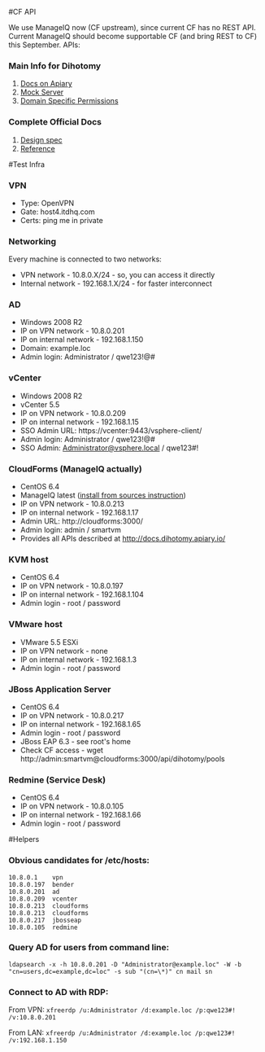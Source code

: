 #CF API

We use ManageIQ now (CF upstream), since current CF has no REST API. Current ManageIQ should become supportable CF (and bring REST to CF) this September. APIs:

### Main Info for Dihotomy
1. [Docs on Apiary](http://docs.dihotomy.apiary.io/)
2. [Mock Server](http://dihotomy.apiary-mock.com/)
3. [Domain Specific Permissions](https://github.com/ITDSystems/dichotomy/wiki/List-of-Permissions)

### Complete Official Docs
1. [Design spec](http://manageiq.org/documentation/development/rest_api/design/)
2. [Reference](http://manageiq.org/documentation/development/rest_api/reference/)


#Test Infra

### VPN
* Type: OpenVPN
* Gate: host4.itdhq.com
* Certs: ping me in private


### Networking
Every machine is connected to two networks:
* VPN network - 10.8.0.X/24 - so, you can access it directly
* Internal network - 192.168.1.X/24 - for faster interconnect

### AD
* Windows 2008 R2
* IP on VPN network - 10.8.0.201
* IP on internal network - 192.168.1.150
* Domain: example.loc
* Admin login: Administrator / qwe123!@#

### vCenter
* Windows 2008 R2
* vCenter 5.5
* IP on VPN network - 10.8.0.209
* IP on internal network - 192.168.1.15
* SSO Admin URL: https://vcenter:9443/vsphere-client/
* Admin login: Administrator / qwe123!@#
* SSO Admin: Administrator@vsphere.local / qwe123#!

### CloudForms (ManageIQ actually)
* CentOS 6.4
* ManageIQ latest ([install from sources instruction](http://manageiq.org/community/install-from-source/))
* IP on VPN network - 10.8.0.213
* IP on internal network - 192.168.1.17
* Admin URL: http://cloudforms:3000/
* Admin login: admin / smartvm
* Provides all APIs described at http://docs.dihotomy.apiary.io/

### KVM host
* CentOS 6.4
* IP on VPN network - 10.8.0.197
* IP on internal network - 192.168.1.104
* Admin login - root / password

### VMware host
* VMware 5.5 ESXi
* IP on VPN network - none
* IP on internal network - 192.168.1.3
* Admin login - root / password

### JBoss Application Server
* CentOS 6.4
* IP on VPN network - 10.8.0.217
* IP on internal network - 192.168.1.65
* Admin login - root / password
* JBoss EAP 6.3 - see root's home
* Check CF access - wget http://admin:smartvm@cloudforms:3000/api/dihotomy/pools

### Redmine (Service Desk)
* CentOS 6.4
* IP on VPN network - 10.8.0.105
* IP on internal network - 192.168.1.66
* Admin login - root / password


#Helpers

### Obvious candidates for /etc/hosts:
```
10.8.0.1	vpn
10.8.0.197	bender
10.8.0.201	ad
10.8.0.209	vcenter
10.8.0.213	cloudforms
10.8.0.213	cloudforms
10.8.0.217	jbosseap
10.8.0.105	redmine
```

### Query AD for users from command line:
```
ldapsearch -x -h 10.8.0.201 -D "Administrator@example.loc" -W -b "cn=users,dc=example,dc=loc" -s sub "(cn=\*)" cn mail sn
```

### Connect to AD with RDP:
From VPN: ```xfreerdp /u:Administrator /d:example.loc /p:qwe123#! /v:10.8.0.201```

From LAN: ```xfreerdp /u:Administrator /d:example.loc /p:qwe123#! /v:192.168.1.150```
